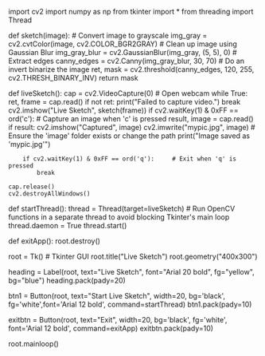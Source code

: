 import cv2
import numpy as np
from tkinter import *
from threading import Thread

def sketch(image):
    # Convert image to grayscale
    img_gray = cv2.cvtColor(image, cv2.COLOR_BGR2GRAY)
    # Clean up image using Gaussian Blur
    img_gray_blur = cv2.GaussianBlur(img_gray, (5, 5), 0)
    # Extract edges
    canny_edges = cv2.Canny(img_gray_blur, 30, 70)
    # Do an invert binarize the image
    ret, mask = cv2.threshold(canny_edges, 120, 255, cv2.THRESH_BINARY_INV)
    return mask

def liveSketch():
    cap = cv2.VideoCapture(0)  # Open webcam
    while True:
        ret, frame = cap.read()
        if not ret:
            print("Failed to capture video.")
            break
        cv2.imshow("Live Sketch", sketch(frame))
        if cv2.waitKey(1) & 0xFF == ord('c'):      # Capture an image when 'c' is pressed
            result, image = cap.read()
            if result:
                cv2.imshow("Captured", image)
                cv2.imwrite("mypic.jpg", image)      # Ensure the 'image' folder exists or change the path
                print("Image saved as 'mypic.jpg'")

        if cv2.waitKey(1) & 0xFF == ord('q'):     # Exit when 'q' is pressed
            break

    cap.release()
    cv2.destroyAllWindows()

def startThread():
    thread = Thread(target=liveSketch)        # Run OpenCV functions in a separate thread to avoid blocking Tkinter's main loop
    thread.daemon = True
    thread.start()

def exitApp():
    root.destroy()

root = Tk()                  # Tkinter GUI
root.title("Live Sketch")
root.geometry("400x300")

heading = Label(root, text="Live Sketch", font="Arial 20 bold", fg="yellow", bg="blue")
heading.pack(pady=20)

btn1 = Button(root, text="Start Live Sketch", width=20, bg='black', fg='white',font='Arial 12 bold', command=startThread)
btn1.pack(pady=10)

exitbtn = Button(root, text="Exit", width=20, bg='black', fg='white', font='Arial 12 bold', command=exitApp)
exitbtn.pack(pady=10)

root.mainloop()
